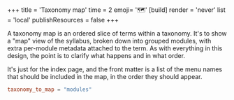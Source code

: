 +++
title = 'Taxonomy map'
time = 2
emoji= '🗺️'
[build]
  render = 'never'
  list = 'local'
  publishResources = false
+++

A taxonomy map is an ordered slice of terms within a taxonomy. It's to show a "map" view of the syllabus, broken down into grouped modules, with extra per-module metadata attached to the term. As with everything in this design, the point is to clarify what happens and in what order.

It's just for the index page, and the front matter is a list of the menu names that should be included in the map, in the order they should appear.

```toml
taxonomy_to_map = "modules"
```
